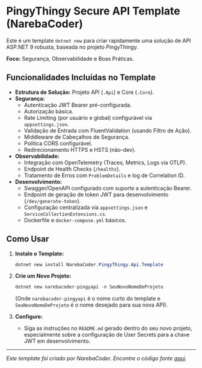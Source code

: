 # PingyThingy Secure API Template (NarebaCoder)

Este é um template `dotnet new` para criar rapidamente uma solução de API ASP.NET 9 robusta, baseada no projeto PingyThingy.

**Foco:** Segurança, Observabilidade e Boas Práticas.

## Funcionalidades Incluídas no Template

*   **Estrutura de Solução:** Projeto API (`.Api`) e Core (`.Core`).
*   **Segurança:**
    *   Autenticação JWT Bearer pré-configurada.
    *   Autorização básica.
    *   Rate Limiting (por usuário e global) configurável via `appsettings.json`.
    *   Validação de Entrada com FluentValidation (usando Filtro de Ação).
    *   Middleware de Cabeçalhos de Segurança.
    *   Política CORS configurável.
    *   Redirecionamento HTTPS e HSTS (não-dev).
*   **Observabilidade:**
    *   Integração com OpenTelemetry (Traces, Metrics, Logs via OTLP).
    *   Endpoint de Health Checks (`/healthz`).
    *   Tratamento de Erros com `ProblemDetails` e log de Correlation ID.
*   **Desenvolvimento:**
    *   Swagger/OpenAPI configurado com suporte a autenticação Bearer.
    *   Endpoint de geração de token JWT para desenvolvimento (`/dev/generate-token`).
    *   Configuração centralizada via `appsettings.json` e `ServiceCollectionExtensions.cs`.
    *   Dockerfile e `docker-compose.yml` básicos.

## Como Usar

1.  **Instale o Template:**
    ```powershell
    dotnet new install NarebaCoder.PingyThingy.Api.Template
    ```

2.  **Crie um Novo Projeto:**
    ```powershell
    dotnet new narebacoder-pingyapi -n SeuNovoNomeDeProjeto
    ```
    (Onde `narebacoder-pingyapi` é o nome curto do template e `SeuNovoNomeDeProjeto` é o nome desejado para sua nova API).

3.  **Configure:**
    *   Siga as instruções no `README.md` gerado dentro do seu novo projeto, especialmente sobre a configuração de User Secrets para a chave JWT em desenvolvimento.

---

*Este template foi criado por NarebaCoder.*
*Encontre o código fonte [aqui](https://github.com/eduardofaneli/pingythingy-api-template).*